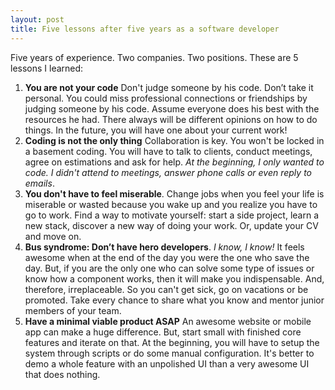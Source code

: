 ```yaml
---
layout: post
title: Five lessons after five years as a software developer
---
```


Five years of experience. Two companies. Two positions. These are 5 lessons I learned:

1.	**You are not your code** Don't judge someone by his code. Don’t take it personal. You could miss professional connections or  friendships by judging someone by his code. Assume everyone does his best with the resources he had. There always will be different opinions on how to do things. In the future, you will have one about your current work!
2.	**Coding is not the only thing** Collaboration is key. You won't be locked in a basement coding. You will have to talk to clients, conduct meetings, agree on estimations and ask for help. _At the beginning, I only wanted to code. I didn't attend to meetings, answer phone calls or even reply to emails_.
3.	**You don't have to feel miserable**. Change jobs when you feel your life is miserable or wasted because you wake up and you realize you have to go to work. Find a way to motivate yourself: start a side project, learn a new stack, discover a new way of doing your work. Or, update your CV and move on.
4. **Bus syndrome: Don’t have hero developers**. _I know, I know!_ It feels awesome when at the end of the day you were the one who save the day. But, if you are the only one who can solve some type of issues or know how a component works, then it will make you indispensable. And, therefore, irreplaceable. So you can't get sick, go on vacations or be promoted. Take every chance to share what you know and mentor junior members of your team.
5. **Have a minimal viable product ASAP** An awesome website or mobile app can make a huge difference. But, start small with finished core features and iterate on that. At the beginning, you will have to setup the system through scripts or do some manual configuration. It's better to demo a whole feature with an unpolished UI than a very awesome UI that does nothing.